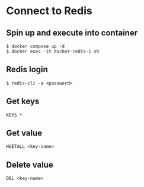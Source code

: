 # Connect to Redis

## Spin up and execute into container
    $ docker compose up -d
    $ docker exec -it docker-redis-1 sh

## Redis login
    $ redis-cli -a <password>

## Get keys
    KEYS *

## Get value
    HGETALL <key-name>

## Delete value
    DEL <key-name>